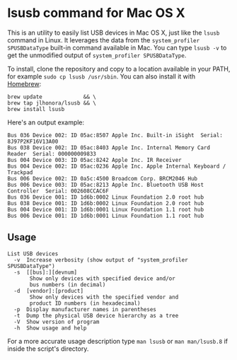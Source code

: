 lsusb command for Mac OS X
==========================

This is an utility to easily list USB devices in Mac OS X, just like the `lsusb` command in Linux. It leverages the data from the `system_profiler SPUSBDataType` built-in command available in Mac. You can type `lsusb -v` to get the unmodified output of `system_profiler SPUSBDataType`.

To install, clone the repository and copy to a location available in your PATH, for example `sudo cp lsusb /usr/sbin`. You can also install it with [Homebrew](http://brew.sh):

```
brew update             && \
brew tap jlhonora/lsusb && \
brew install lsusb
```

Here's an output example:

```
Bus 036 Device 002: ID 05ac:8507 Apple Inc. Built-in iSight  Serial: 8J97P2KF16V13A00
Bus 038 Device 002: ID 05ac:8403 Apple Inc. Internal Memory Card Reader  Serial: 000000009833
Bus 004 Device 003: ID 05ac:8242 Apple Inc. IR Receiver 
Bus 004 Device 002: ID 05ac:0236 Apple Inc. Apple Internal Keyboard / Trackpad 
Bus 006 Device 002: ID 0a5c:4500 Broadcom Corp. BRCM2046 Hub 
Bus 006 Device 003: ID 05ac:8213 Apple Inc. Bluetooth USB Host Controller  Serial: 002608CCAC6F
Bus 036 Device 001: ID 1d6b:0002 Linux Foundation 2.0 root hub 
Bus 038 Device 001: ID 1d6b:0002 Linux Foundation 2.0 root hub 
Bus 004 Device 001: ID 1d6b:0001 Linux Foundation 1.1 root hub 
Bus 006 Device 001: ID 1d6b:0001 Linux Foundation 1.1 root hub
```

## Usage ##

```
List USB devices
  -v  Increase verbosity (show output of "system_profiler SPUSBDataType")
  -s  [[bus]:][devnum]
       Show only devices with specified device and/or
       bus numbers (in decimal)
  -d  [vendor]:[product]
       Show only devices with the specified vendor and
       product ID numbers (in hexadecimal)
  -p  Display manufacturer names in parentheses
  -t  Dump the physical USB device hierarchy as a tree
  -V  Show version of program
  -h  Show usage and help
```

For a more accurate usage description type `man lsusb` or `man man/lsusb.8` if inside the script's directory.

